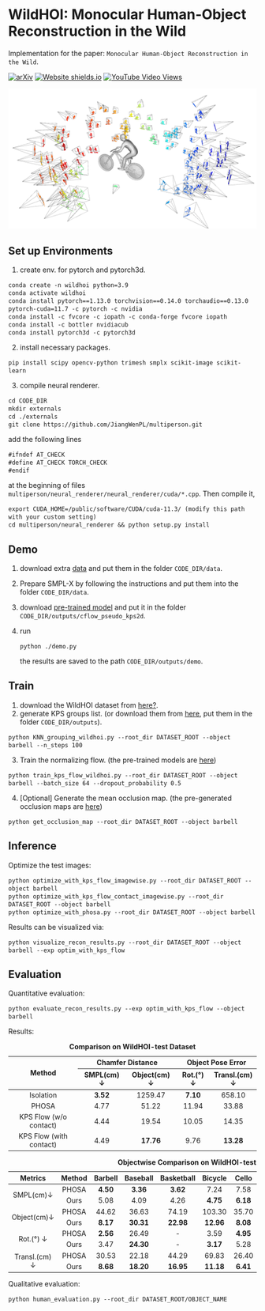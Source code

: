 # WildHOI: Monocular Human-Object Reconstruction in the Wild

Implementation for the paper: `Monocular Human-Object Reconstruction in the Wild`.

[![arXiv](https://img.shields.io/badge/arXiv-NAN-00ff00.svg)](-) [![Website shields.io](https://img.shields.io/website-up-down-green-red/http/shields.io.svg)](https://huochf.github.io/WildHOI/) [<img alt="YouTube Video Views" src="https://img.shields.io/youtube/views/XIMLoLxmTDw?style=plastic">](-)

![teaser](assets\teaser.png)

## Set up Environments

1. create env. for pytorch and pytorch3d.

```
conda create -n wildhoi python=3.9
conda activate wildhoi
conda install pytorch==1.13.0 torchvision==0.14.0 torchaudio==0.13.0 pytorch-cuda=11.7 -c pytorch -c nvidia
conda install -c fvcore -c iopath -c conda-forge fvcore iopath
conda install -c bottler nvidiacub
conda install pytorch3d -c pytorch3d
```

2. install necessary packages.

```
pip install scipy opencv-python trimesh smplx scikit-image scikit-learn
```

3. compile neural renderer.

```
cd CODE_DIR
mkdir externals
cd ./externals
git clone https://github.com/JiangWenPL/multiperson.git
```

add the following lines

```
#ifndef AT_CHECK 
#define AT_CHECK TORCH_CHECK 
#endif 
```

at the beginning of files `multiperson/neural_renderer/neural_renderer/cuda/*.cpp`. Then compile it,

```
export CUDA_HOME=/public/software/CUDA/cuda-11.3/ (modify this path with your custom setting)
cd multiperson/neural_renderer && python setup.py install
```

## Demo

1. download extra [data](https://drive.google.com/file/d/1OZaghWZnCC2JC3m5SrcgZ4kzYmKUEovj/view?usp=sharing) and put them in the folder `CODE_DIR/data`.

2. Prepare SMPL-X by following the instructions and put them into the folder `CODE_DIR/data`.

3. download [pre-trained model](https://drive.google.com/file/d/1OqEoIgb70XuTTgjciH1ZZJjhP0PKTofl/view?usp=sharing) and put it in the folder `CODE_DIR/outputs/cflow_pseudo_kps2d`. 

4. run

   ```
   python ./demo.py
   ```

   the results are saved to the path `CODE_DIR/outputs/demo`.

## Train

1. download the WildHOI dataset from [here?]().
2. generate KPS groups list. (or download them from [here](https://drive.google.com/file/d/107D0Cr6mO77QzyltroTc7xGI7rfROXpE/view?usp=sharing), put them in the folder `CODE_DIR/outputs`).

```
python KNN_grouping_wildhoi.py --root_dir DATASET_ROOT --object barbell --n_steps 100
```

3. Train the normalizing flow. (the pre-trained models are [here](https://drive.google.com/drive/folders/1eC3X6M08wAQvJGiz-kAxL7W4KiK1_Qpx?usp=sharing))

```
python train_kps_flow_wildhoi.py --root_dir DATASET_ROOT --object barbell --batch_size 64 --dropout_probability 0.5
```

4. [Optional] Generate the mean occlusion map. (the pre-generated occlusion maps are [here](https://drive.google.com/file/d/17jd-_OP1VWDX02pfwD5rvbwTLWTaa0En/view?usp=sharing))

```
python get_occlusion_map --root_dir DATASET_ROOT --object barbell
```

## Inference

Optimize the test images:

```
python optimize_with_kps_flow_imagewise.py --root_dir DATASET_ROOT --object barbell
python optimize_with_kps_flow_contact_imagewise.py --root_dir DATASET_ROOT --object barbell
python optimize_with_phosa.py --root_dir DATASET_ROOT --object barbell
```

Results can be visualized via:

```
python visualize_recon_results.py --root_dir DATASET_ROOT --object barbell --exp optim_with_kps_flow
```

## Evaluation

Quantitative evaluation:

```
python evaluate_recon_results.py --exp optim_with_kps_flow --object barbell
```

Results:

<table>
    <caption><b>Comparison on WildHOI-test Dataset</b></caption>
    <thead>
        <tr>
    	    <th rowspan="2", align="center">Method</th>
            <th colspan="2", align="center">Chamfer Distance</th>
            <th colspan="2", align="center">Object Pose Error</th>
        </tr>
        <tr>
        	<th align="center">SMPL(cm) &darr;</th>
        	<th align="center">Object(cm) &darr;</th>
        	<th align="center">Rot.(°) &darr;</th>
        	<th align="center">Transl.(cm) &darr;</th>
        </tr>
    </thead>
    <tbody>
    	<tr>
        	<td align="center">Isolation</td>
        	<td align="center"><b>3.52</b></td>
        	<td align="center">1259.47</td>
        	<td align="center"><b>7.10</b></td>
        	<td align="center">658.10</td>
        </tr>
        <tr>
        	<td align="center">PHOSA</td>
        	<td align="center">4.77</td>
        	<td align="center">51.22</td>
        	<td align="center">11.94</td>
        	<td align="center">33.88</td>
        </tr>
        <tr>
        	<td align="center">KPS Flow (w/o contact)</td>
        	<td align="center">4.44</td>
        	<td align="center">19.54</td>
        	<td align="center">10.05</td>
        	<td align="center">14.35</td>
        </tr>
        <tr>
        	<td align="center">KPS Flow (with contact)</td>
        	<td align="center">4.49</td>
        	<td align="center"><b>17.76</b></td>
        	<td align="center">9.76</td>
        	<td align="center"><b>13.28</b></td>
        </tr>
    </tbody>
</table>

<table>
    <caption><b>Objectwise Comparison on WildHOI-test Dataset</b></caption>
    <thead>
    	<tr>
        	<th align="center">Metrics</th>
            <th align="center">Method</th>
            <th align="center">Barbell</th>
            <th align="center">Baseball</th>
            <th align="center">Basketball</th>
            <th align="center">Bicycle</th>
            <th align="center">Cello</th>
            <th align="center">Skateboard</th>
            <th align="center">Tennis</th>
            <th align="center">Violin</th>
            <th align="center">Average</th>
        </tr>
    </thead>
    <tbody>
    	<tr>
        	<td rowspan="2", align="center">SMPL(cm)&darr;</td>
            <td align="center">PHOSA</td>
            <td align="center"><b>4.50</b></td>
            <td align="center"><b>3.36</b></td>
            <td align="center"><b>3.62</b></td>
            <td align="center">7.24</td>
            <td align="center">7.58</td>
            <td align="center">5.35</td>
            <td align="center"><b>3.91</b></td>
            <td align="center">4.58</td>
            <td align="center">4.77</td>
        </tr>
        <tr>
            <td align="center">Ours</td>
            <td align="center">5.08</td>
            <td align="center">4.09</td>
            <td align="center">4.26</td>
            <td align="center"><b>4.75</b></td>
            <td align="center"><b>6.18</b></td>
            <td align="center"><b>4.19</b></td>
            <td align="center">4.47</td>
            <td align="center"><b>4.12</b></td>
            <td align="center"><b>4.49</b></td>
        </tr>
    	<tr>
        	<td rowspan="2", align="center">Object(cm)&darr;</td>
            <td align="center">PHOSA</td>
            <td align="center">44.62</td>
            <td align="center">36.63</td>
            <td align="center">74.19</td>
            <td align="center">103.30</td>
            <td align="center">35.70</td>
            <td align="center">52.25</td>
            <td align="center">38.82</td>
            <td align="center">57.46</td>
            <td align="center">51.22</td>
        </tr>
        <tr>
            <td align="center">Ours</td>
            <td align="center"><b>8.17</b></td>
            <td align="center"><b>30.31</b></td>
            <td align="center"><b>22.98</b></td>
            <td align="center"><b>12.96</b></td>
            <td align="center"><b>8.08</b></td>
            <td align="center"><b>12.45</b></td>
            <td align="center"><b>21.16</b></td>
            <td align="center"><b>6.62</b></td>
            <td align="center"><b>17.76</b></td>
        </tr>
    	<tr>
        	<td rowspan="2", align="center">Rot.(°) &darr;</td>
            <td align="center">PHOSA</td>
            <td align="center"><b>2.56</b></td>
            <td align="center">26.49</td>
            <td align="center">-</td>
            <td align="center">3.59</td>
            <td align="center"><b>4.95</b></td>
            <td align="center"><b>3.99</b></td>
            <td align="center">20.37</td>
            <td align="center">3.25</td>
            <td align="center">11.94</td>
        </tr>
        <tr>
            <td align="center">Ours</td>
            <td align="center">3.47</td>
            <td align="center"><b>24.30</b></td>
            <td align="center">-</td>
            <td align="center"><b>3.17</b></td>
            <td align="center">5.28</td>
            <td align="center">4.18</td>
            <td align="center"><b>10.97</b></td>
            <td align="center"><b>3.01</b></td>
            <td align="center"><b>9.76</b></td>
        </tr>
    	<tr>
        	<td rowspan="2", align="center">Transl.(cm) &darr;</td>
            <td align="center">PHOSA</td>
            <td align="center">30.53</td>
            <td align="center">22.18</td>
            <td align="center">44.29</td>
            <td align="center">69.83</td>
            <td align="center">26.40</td>
            <td align="center">35.70</td>
            <td align="center">26.04</td>
            <td align="center">37.84</td>
            <td align="center">33.88</td>
        </tr>
        <tr>
            <td align="center">Ours</td>
            <td align="center"><b>8.68</b></td>
            <td align="center"><b>18.20</b></td>
            <td align="center"><b>16.95</b></td>
            <td align="center"><b>11.18</b></td>
            <td align="center"><b>6.41</b></td>
            <td align="center"><b>12.64</b></td>
            <td align="center"><b>14.97</b></td>
            <td align="center"><b>7.11</b></td>
            <td align="center"><b>13.28</b></td>
        </tr>
    </tbody>
</table>
Qualitative evaluation:


```
python human_evaluation.py --root_dir DATASET_ROOT/OBJECT_NAME
```

